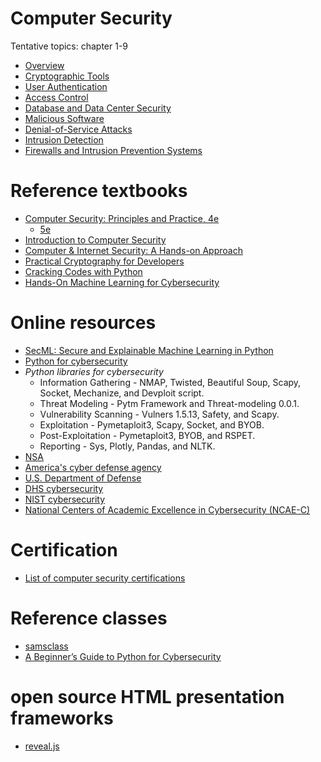 # Computer Security

Tentative topics: chapter 1-9
- [Overview](./lectures/mod1/README.md)
- [Cryptographic Tools](./lectures/mod2/README.md)
- [User Authentication](./lectures/mod3/README.md)
- [Access Control](./lectures/mod4/README.md)
- [Database and Data Center Security](./lectures/mod5/README.md)
- [Malicious Software](./lectures/mod6/README.md)
- [Denial-of-Service Attacks](./lectures/mod7/README.md)
- [Intrusion Detection](./lectures/mod8/README.md)
- [Firewalls and Intrusion Prevention Systems](./lectures/mod9/README.md)

# Reference textbooks
- [Computer Security: Principles and Practice, 4e](https://www.pearson.com/en-us/subject-catalog/p/computer-security-principles-and-practice/P200000003493/9780137502875)
  - [5e](https://www.pearson.com/en-us/subject-catalog/p/computer-security-principles-and-practice/P200000010333/9780138091712)
- [Introduction to Computer Security](https://www.pearson.com/en-us/subject-catalog/p/introduction-to-computer-security/P200000003191/9780321512949)
- [Computer & Internet Security: A Hands-on Approach](https://www.handsonsecurity.net/)
- [Practical Cryptography for Developers](https://cryptobook.nakov.com/)
- [Cracking Codes with Python](https://inventwithpython.com/cracking/)
- [Hands-On Machine Learning for Cybersecurity](https://github.com/PacktPublishing/Hands-on-Machine-Learning-for-Cyber-Security)



# Online resources
- [SecML: Secure and Explainable Machine Learning in Python](https://github.com/pralab/secml)
- [Python for cybersecurity](https://github.com/hposton/python-for-cybersecurity)
- *Python libraries for cybersecurity*
  - Information Gathering - NMAP, Twisted, Beautiful Soup, Scapy, Socket, Mechanize, and Devploit script. 
  - Threat Modeling - Pytm Framework and Threat-modeling 0.0.1.
  - Vulnerability Scanning - Vulners 1.5.13, Safety, and Scapy.
  - Exploitation - Pymetaploit3, Scapy, Socket, and BYOB.
  - Post-Exploitation - Pymetaploit3, BYOB, and RSPET.
  - Reporting - Sys, Plotly, Pandas, and NLTK.
- [NSA](https://www.nsa.gov/)
- [America's cyber defense agency](https://www.cisa.gov/)
- [U.S. Department of Defense](https://www.defense.gov/)
- [DHS cybersecurity](https://www.dhs.gov/topics/cybersecurity)
- [NIST cybersecurity](https://www.nist.gov/cybersecurity)
- [National Centers of Academic Excellence in Cybersecurity (NCAE-C)](https://public.cyber.mil/ncae-c/)

# Certification
- [List of computer security certifications](https://en.wikipedia.org/wiki/List_of_computer_security_certifications)

# Reference classes
- [samsclass](https://samsclass.info/)
- [A Beginner’s Guide to Python for Cybersecurity](https://www.coursereport.com/blog/python-for-cyber-security-with-flatiron-school)

# open source HTML presentation frameworks
- [reveal.js](https://github.com/hakimel/reveal.js)
